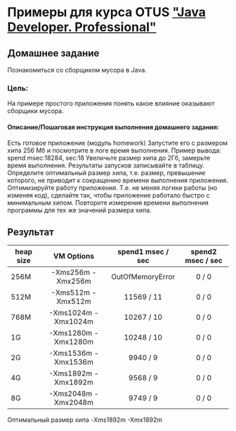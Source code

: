 # Примеры для курса OTUS ["Java Developer. Professional"](https://otus.ru/lessons/java-professional/?utm_source=github&utm_medium=free&utm_campaign=otus)

## Домашнее задание
Познакомиться со сборщиком мусора в Java.

### Цель:
На примере простого приложения понять какое влияние оказывают сборщики мусора.

#### Описание/Пошаговая инструкция выполнения домашнего задания:

Есть готовое приложение (модуль homework)
Запустите его с размером хипа 256 Мб и посмотрите в логе время выполнения.
Пример вывода:
spend msec:18284, sec:18
Увеличьте размер хипа до 2Гб, замерьте время выполнения.
Результаты запусков записывайте в таблицу.
Определите оптимальный размер хипа, т.е. размер, превышение которого,
не приводит к сокращению времени выполнения приложения.
Оптимизируйте работу приложения.
Т.е. не меняя логики работы (но изменяя код), сделайте так, чтобы приложение работало быстро с минимальным хипом.
Повторите измерения времени выполнения программы для тех же значений размера хипа.


## Результат

| heap size |       VM Options       |  spend1 msec / sec  | spend2   msec / sec | 
|-----------|:----------------------:|:-------------------:|:-------------------:|
| 256M      |   -Xms256m -Xmx256m    |  OutOfMemoryError   |        0 / 0        |    
| 512M      |   -Xms512m -Xmx512m    |     11569 / 11      |        0 / 0        | 
| 768M      |  -Xms1024m -Xmx1024m   |     10267 / 10      |        0 / 0        |
| 1G        |  -Xms1280m -Xmx1280m   |     10248 / 10      |        0 / 0        |
| 2G        |  -Xms1536m -Xmx1536m   |      9940 / 9       |        0 / 0        |
| 4G        |  -Xms1892m -Xmx1892m   |      9568 / 9       |        0 / 0        |
| 8G        |  -Xms2048m -Xmx2048m   |      9749 / 9       |        0 / 0        |


Оптимальный размер хипа -Xms1892m -Xmx1892m 